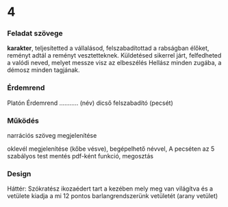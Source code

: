 # 4
### Feladat szövege
**karakter**, teljesítetted a vállalásod, felszabadítottad a rabságban élőket, reményt adtál a reményt vesztetteknek.
Küldetésed sikerrel járt, felfedheted a valódi neved, melyet messze visz az elbeszélés Hellász minden zugába, a démosz minden tagjának.
### Érdemrend
Platón Érdemrend
……….. (név)
dicső felszabadító
(pecsét)
### Működés
narrációs szöveg megjelenítése

oklevél megjelenítése (kőbe vésve), begépelhető névvel, 
A pecséten az 5 szabályos test
mentés pdf-ként funkció, megosztás
### Design
Háttér: Szókratész ikozaédert tart a kezében mely meg van világítva és a vetülete kiadja a mi 12 pontos barlangrendszerünk vetületét (arany vetület)